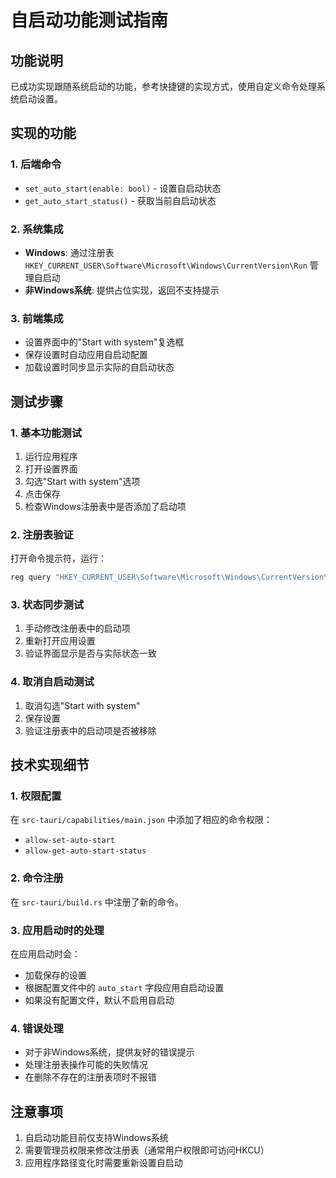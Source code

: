# 自启动功能测试指南

## 功能说明
已成功实现跟随系统启动的功能，参考快捷键的实现方式，使用自定义命令处理系统启动设置。

## 实现的功能

### 1. 后端命令
- `set_auto_start(enable: bool)` - 设置自启动状态
- `get_auto_start_status()` - 获取当前自启动状态

### 2. 系统集成
- **Windows**: 通过注册表 `HKEY_CURRENT_USER\Software\Microsoft\Windows\CurrentVersion\Run` 管理自启动
- **非Windows系统**: 提供占位实现，返回不支持提示

### 3. 前端集成
- 设置界面中的"Start with system"复选框
- 保存设置时自动应用自启动配置
- 加载设置时同步显示实际的自启动状态

## 测试步骤

### 1. 基本功能测试
1. 运行应用程序
2. 打开设置界面
3. 勾选"Start with system"选项
4. 点击保存
5. 检查Windows注册表中是否添加了启动项

### 2. 注册表验证
打开命令提示符，运行：
```cmd
reg query "HKEY_CURRENT_USER\Software\Microsoft\Windows\CurrentVersion\Run" /v ClipboardManager
```

### 3. 状态同步测试
1. 手动修改注册表中的启动项
2. 重新打开应用设置
3. 验证界面显示是否与实际状态一致

### 4. 取消自启动测试
1. 取消勾选"Start with system"
2. 保存设置
3. 验证注册表中的启动项是否被移除

## 技术实现细节

### 1. 权限配置
在 `src-tauri/capabilities/main.json` 中添加了相应的命令权限：
- `allow-set-auto-start`
- `allow-get-auto-start-status`

### 2. 命令注册
在 `src-tauri/build.rs` 中注册了新的命令。

### 3. 应用启动时的处理
在应用启动时会：
- 加载保存的设置
- 根据配置文件中的 `auto_start` 字段应用自启动设置
- 如果没有配置文件，默认不启用自启动

### 4. 错误处理
- 对于非Windows系统，提供友好的错误提示
- 处理注册表操作可能的失败情况
- 在删除不存在的注册表项时不报错

## 注意事项
1. 自启动功能目前仅支持Windows系统
2. 需要管理员权限来修改注册表（通常用户权限即可访问HKCU）
3. 应用程序路径变化时需要重新设置自启动 